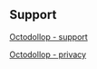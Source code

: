 ## Support

[Octodollop - support](https://albertosamele.github.io/octodollop/support "Octodollop - support")

[Octodollop - privacy](https://albertosamele.github.io/octodollop/privacy "Octodollop - support")

